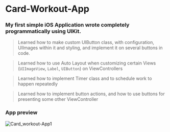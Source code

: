 # Card-Workout-App
### My first simple iOS Application wrote completely programmatically using UIKit.
> Learned how to make custom UIButton class, with configuration, UIImages within it and styling, and implement it on several buttons in code.

> Learned how to use Auto Layout when customizing certain Views (`UIImageView`, `Label`, `UIButton`) on ViewControllers

> Learned how to implement Timer class and to schedule work to happen repeatedly

> Learned how to implement button actions, and how to use buttons for presenting some other ViewController

### App preview

![Card_workout-App1](https://github.com/Orhanko/Card-Workout-App/assets/95143599/37579424-63b5-42d7-8361-1a950b28152e)
